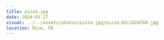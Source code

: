 ```yaml
---
title: pizza.jpg
date: 2024-03-27
visual: ../../assets/photos/pizza-jpg/pizza-82c2d24fb0.jpg
location: Nice, FR
---
```

